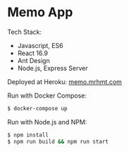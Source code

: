 # Memo App

Tech Stack:

- Javascript, ES6
- React 16.9
- Ant Design
- Node.js, Express Server

Deployed at Heroku: [memo.mrhmt.com](https://memo.mrhmt.com/)

Run with Docker Compose:

```bash
$ docker-compose up
```

Run with Node.js and NPM:

```bash
$ npm install
$ npm run build && npm run start
```
